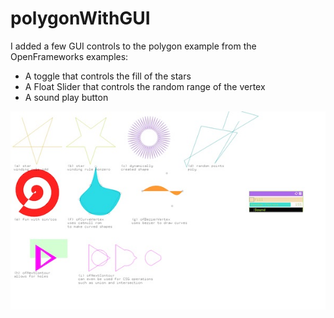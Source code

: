 # polygonWithGUI
I added a few GUI controls to the polygon example from the OpenFrameworks examples: 
  - A toggle that controls the fill of the stars
  - A Float Slider that controls the random range of the vertex
  - A sound play button
  
  
![polygon drawing with GUI controls](assets/screenshot.jpg)
